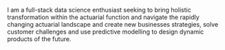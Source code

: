 I am a full-stack data science enthusiast seeking to bring holistic transformation within the actuarial function and navigate the rapidly changing actuarial landscape and create new businesses strategies, solve customer challenges and use predictive modelling to design dynamic products of the future.
